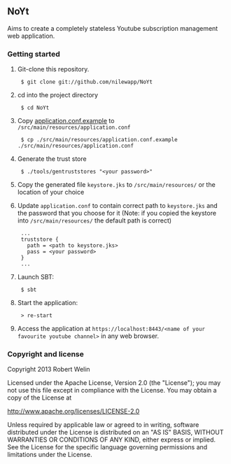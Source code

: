 ## NoYt

Aims to create a completely stateless Youtube subscription management web
application.

### Getting started

1. Git-clone this repository.

        $ git clone git://github.com/nilewapp/NoYt

2. cd into the project directory

        $ cd NoYt


3. Copy [application.conf.example](/src/main/resources/application.conf.example)
   to `/src/main/resources/application.conf`

        $ cp ./src/main/resources/application.conf.example ./src/main/resources/application.conf

4. Generate the trust store

        $ ./tools/gentruststores "<your password>"

5. Copy the generated file `keystore.jks` to `/src/main/resources/` or the
   location of your choice

6. Update `application.conf` to contain correct path to `keystore.jks` and the
   password that you choose for it (Note: if you copied the keystore into
   `/src/main/resources/` the default path is correct)

        ...
        truststore {
          path = <path to keystore.jks>
          pass = <your password>
        }
        ...

7. Launch SBT:

        $ sbt

8. Start the application:

        > re-start

9. Access the application at `https://localhost:8443/<name of your favourite
   youtube channel>` in any web browser.


### Copyright and license

 Copyright 2013 Robert Welin

Licensed under the Apache License, Version 2.0 (the "License");
you may not use this file except in compliance with the License.
You may obtain a copy of the License at

 http://www.apache.org/licenses/LICENSE-2.0

Unless required by applicable law or agreed to in writing, software
distributed under the License is distributed on an "AS IS" BASIS,
WITHOUT WARRANTIES OR CONDITIONS OF ANY KIND, either express or implied.
See the License for the specific language governing permissions and
limitations under the License.
